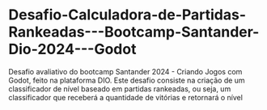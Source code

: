 # Desafio-Calculadora-de-Partidas-Rankeadas---Bootcamp-Santander-Dio-2024---Godot
Desafio avaliativo do bootcamp Santander 2024 - Criando Jogos com Godot, feito na plataforma DIO. Este desafio consiste na criação de um classificador de nível baseado em partidas rankeadas, ou seja, um classificador que receberá a quantidade de vitórias e retornará o nível
